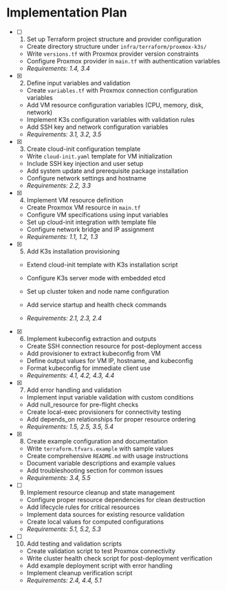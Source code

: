 # Implementation Plan

- [ ] 1. Set up Terraform project structure and provider configuration

  - Create directory structure under `infra/terraform/proxmox-k3s/`
  - Write `versions.tf` with Proxmox provider version constraints
  - Configure Proxmox provider in `main.tf` with authentication variables
  - _Requirements: 1.4, 3.4_

- [x] 2. Define input variables and validation

  - Create `variables.tf` with Proxmox connection configuration variables
  - Add VM resource configuration variables (CPU, memory, disk, network)
  - Implement K3s configuration variables with validation rules
  - Add SSH key and network configuration variables
  - _Requirements: 3.1, 3.2, 3.5_

- [x] 3. Create cloud-init configuration template

  - Write `cloud-init.yaml` template for VM initialization
  - Include SSH key injection and user setup
  - Add system update and prerequisite package installation
  - Configure network settings and hostname
  - _Requirements: 2.2, 3.3_

- [x] 4. Implement VM resource definition

  - Create Proxmox VM resource in `main.tf`
  - Configure VM specifications using input variables
  - Set up cloud-init integration with template file
  - Configure network bridge and IP assignment
  - _Requirements: 1.1, 1.2, 1.3_

- [x] 5. Add K3s installation provisioning

  - Extend cloud-init template with K3s installation script
  - Configure K3s server mode with embedded etcd

  - Set up cluster token and node name configuration
  - Add service startup and health check commands
  - _Requirements: 2.1, 2.3, 2.4_

- [x] 6. Implement kubeconfig extraction and outputs

  - Create SSH connection resource for post-deployment access
  - Add provisioner to extract kubeconfig from VM
  - Define output values for VM IP, hostname, and kubeconfig
  - Format kubeconfig for immediate client use
  - _Requirements: 4.1, 4.2, 4.3, 4.4_

- [x] 7. Add error handling and validation

  - Implement input variable validation with custom conditions
  - Add null_resource for pre-flight checks
  - Create local-exec provisioners for connectivity testing
  - Add depends_on relationships for proper resource ordering
  - _Requirements: 1.5, 2.5, 3.5, 5.4_

- [x] 8. Create example configuration and documentation


  - Write `terraform.tfvars.example` with sample values
  - Create comprehensive `README.md` with usage instructions
  - Document variable descriptions and example values
  - Add troubleshooting section for common issues
  - _Requirements: 3.4, 5.5_

- [ ] 9. Implement resource cleanup and state management

  - Configure proper resource dependencies for clean destruction
  - Add lifecycle rules for critical resources
  - Implement data sources for existing resource validation
  - Create local values for computed configurations
  - _Requirements: 5.1, 5.2, 5.3_

- [ ] 10. Add testing and validation scripts
  - Create validation script to test Proxmox connectivity
  - Write cluster health check script for post-deployment verification
  - Add example deployment script with error handling
  - Implement cleanup verification script
  - _Requirements: 2.4, 4.4, 5.1_
